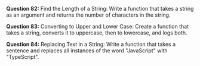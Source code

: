 **Question 82:** Find the Length of a String: Write a function that takes a string as an argument and returns the number of characters in the string.

**Question 83:** Converting to Upper and Lower Case: Create a function that takes a string, converts it to uppercase, then to lowercase, and logs both.

**Question 84:** Replacing Text in a String: Write a function that takes a sentence and replaces all instances of the word "JavaScript" with "TypeScript".
